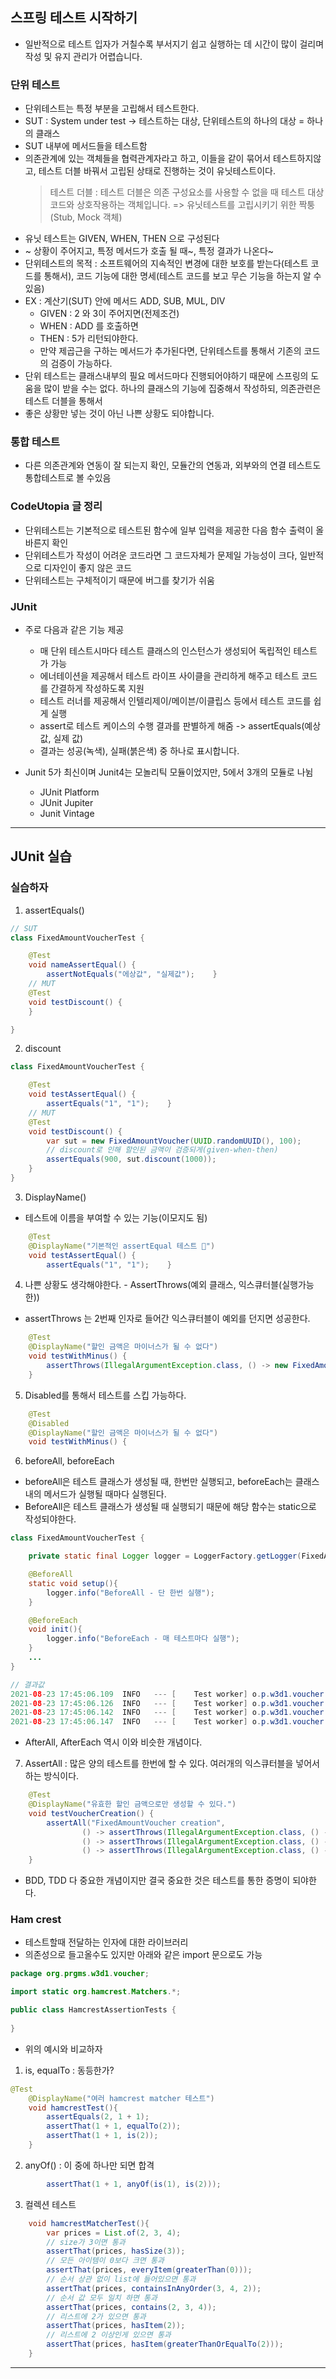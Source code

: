 ## 스프링 테스트 시작하기

- 일반적으로 테스트 입자가 거칠수록 부서지기 쉽고 실행하는 데 시간이 많이 걸리며 작성 및 유지 관리가 어렵습니다.

### 단위 테스트

- 단위테스트는 특정 부분을 고립해서 테스트한다.
- SUT : System under test -> 테스트하는 대상, 단위테스트의 하나의 대상 = 하나의 클래스
- SUT 내부에 메서드들을 테스트함
- 의존관계에 있는 객체들을 협력관계자라고 하고, 이들을 같이 묶어서 테스트하지않고, 테스트 더블 바꿔서 고립된 상태로 진행하는 것이 유닛테스트이다.
  > 테스트 더블 : 테스트 더블은 의존 구성요소를 사용할 수 없을 때 테스트 대상 코드와 상호작용하는 객체입니다. => 유닛테스트를 고립시키기 위한 짝퉁(Stub, Mock 객체)
- 유닛 테스트는 GIVEN, WHEN, THEN 으로 구성된다
- ~ 상황이 주어지고, 특정 메서드가 호출 될 때~, 특정 결과가 나온다~
- 단위테스트의 목적 : 소프트웨어의 지속적인 변경에 대한 보호를 받는다(테스트 코드를 통해서), 코드 기능에 대한 명세(테스트 코드를 보고 무슨 기능을 하는지 알 수 있음)
- EX : 계산기(SUT) 안에 메서드 ADD, SUB, MUL, DIV
  - GIVEN : 2 와 3이 주어지면(전제조건)
  - WHEN : ADD 를 호출하면
  - THEN : 5가 리턴되야한다.
  - 만약 제곱근을 구하는 메서드가 추가된다면, 단위테스트를 통해서 기존의 코드의 검증이 가능하다.
- 단위 테스트는 클래스내부의 필요 메서드마다 진행되어야하기 때문에 스프링의 도움을 많이 받을 수는 없다. 하나의 클래스의 기능에 집중해서 작성하되, 의존관련은 테스트 더블을 통해서
- 좋은 상황만 넣는 것이 아닌 나쁜 상황도 되야합니다.

### 통합 테스트

- 다른 의존관계와 연동이 잘 되는지 확인, 모듈간의 연동과, 외부와의 연결 테스트도 통합테스트로 볼 수있음

### CodeUtopia 글 정리

- 단위테스트는 기본적으로 테스트된 함수에 일부 입력을 제공한 다음 함수 출력이 올바른지 확인
- 단위테스트가 작성이 어려운 코드라면 그 코드자체가 문제일 가능성이 크다, 일반적으로 디자인이 좋지 않은 코드
- 단위테스트는 구체적이기 때문에 버그를 찾기가 쉬움

### JUnit

- 주로 다음과 같은 기능 제공

  - 매 단위 테스트시마다 테스트 클래스의 인스턴스가 생성되어 독립적인 테스트가 가능
  - 에너테이션을 제공해서 테스트 라이프 사이클을 관리하게 해주고 테스트 코드를 간결하게 작성하도록 지원
  - 테스트 러너를 제공해서 인텔리제이/메이븐/이클립스 등에서 테스트 코드를 쉽게 실행
  - assert로 테스트 케이스의 수행 결과를 판별하게 해줌 -> assertEquals(예상 값, 실제 값)
  - 결과는 성공(녹색), 실패(붉은색) 중 하나로 표시합니다.

- Junit 5가 최신이며 Junit4는 모놀리틱 모듈이었지만, 5에서 3개의 모듈로 나뉨
  - JUnit Platform
  - JUnit Jupiter
  - Junit Vintage

---

## JUnit 실습

### 실습하자

1. assertEquals()

```java
// SUT
class FixedAmountVoucherTest {

    @Test
    void nameAssertEqual() {
        assertNotEquals("에상값", "실제값");    }
    // MUT
    @Test
    void testDiscount() {
    }

}
```

2. discount

```java
class FixedAmountVoucherTest {

    @Test
    void testAssertEqual() {
        assertEquals("1", "1");    }
    // MUT
    @Test
    void testDiscount() {
        var sut = new FixedAmountVoucher(UUID.randomUUID(), 100);
        // discount로 인해 할인된 금액이 검증되게(given-when-then)
        assertEquals(900, sut.discount(1000));
    }
}
```

3. DisplayName()

- 테스트에 이름을 부여할 수 있는 기능(이모지도 됨)

```java
    @Test
    @DisplayName("기본적인 assertEqual 테스트 🧡")
    void testAssertEqual() {
        assertEquals("1", "1");    }
```

4. 나쁜 상황도 생각해야한다. - AssertThrows(예외 클래스, 익스큐터블(실행가능한))

- assertThrows 는 2번째 인자로 들어간 익스큐터블이 예외를 던지면 성공한다.

```java
    @Test
    @DisplayName("할인 금액은 마이너스가 될 수 없다")
    void testWithMinus() {
        assertThrows(IllegalArgumentException.class, () -> new FixedAmountVoucher(UUID.randomUUID(), -100));
    }
```

5. Disabled를 통해서 테스트를 스킵 가능하다.

```java
    @Test
    @Disabled
    @DisplayName("할인 금액은 마이너스가 될 수 없다")
    void testWithMinus() {
```
6. beforeAll, beforeEach
- beforeAll은 테스트 클래스가 생성될 때, 한번만 실행되고, beforeEach는 클래스내의 메서드가 실행될 때마다 실행된다.
- BeforeAll은 테스트 클래스가 생성될 때 실행되기 때문에 해당 함수는 static으로 작성되야한다.
```java
class FixedAmountVoucherTest {

    private static final Logger logger = LoggerFactory.getLogger(FixedAmountVoucherTest.class);

    @BeforeAll
    static void setup(){
        logger.info("BeforeAll - 단 한번 실행");
    }

    @BeforeEach
    void init(){
        logger.info("BeforeEach - 매 테스트마다 실행");
    }
    ...
}

// 결과값
2021-08-23 17:45:06.109  INFO   --- [    Test worker] o.p.w3d1.voucher.FixedAmountVoucherTest  : BeforeAll - run once
2021-08-23 17:45:06.126  INFO   --- [    Test worker] o.p.w3d1.voucher.FixedAmountVoucherTest  : BeforeEach - run before each test method
2021-08-23 17:45:06.142  INFO   --- [    Test worker] o.p.w3d1.voucher.FixedAmountVoucherTest  : BeforeEach - run before each test method
2021-08-23 17:45:06.147  INFO   --- [    Test worker] o.p.w3d1.voucher.FixedAmountVoucherTest  : BeforeEach - run before each test method
```
- AfterAll, AfterEach 역시 이와 비슷한 개념이다.
7. AssertAll : 많은 양의 테스트를 한번에 할 수 있다. 여러개의 익스큐터블을 넣어서 하는 방식이다.
```java
    @Test
    @DisplayName("유효한 할인 금액으로만 생성할 수 있다.")
    void testVoucherCreation() {
        assertAll("FixedAmountVoucher creation",
                () -> assertThrows(IllegalArgumentException.class, () -> new FixedAmountVoucher(UUID.randomUUID(), 0)),
                () -> assertThrows(IllegalArgumentException.class, () -> new FixedAmountVoucher(UUID.randomUUID(), -100)),
                () -> assertThrows(IllegalArgumentException.class, () -> new FixedAmountVoucher(UUID.randomUUID(), 100000)));
    }
```
- BDD, TDD 다 중요한 개념이지만 결국 중요한 것은 테스트를 통한 증명이 되야한다.

### Ham crest
- 테스트할때 전달하는 인자에 대한 라이브러리
- 의존성으로 들고올수도 있지만 아래와 같은 import 문으로도 가능
```java
package org.prgms.w3d1.voucher;

import static org.hamcrest.Matchers.*;

public class HamcrestAssertionTests {
    
}
```
- 위의 예시와 비교하자
1. is, equalTo : 동등한가?
```java
@Test
    @DisplayName("여러 hamcrest matcher 테스트")
    void hamcrestTest(){
        assertEquals(2, 1 + 1);
        assertThat(1 + 1, equalTo(2));
        assertThat(1 + 1, is(2));
    }
```

2. anyOf() : 이 중에 하나만 되면 합격
```java
        assertThat(1 + 1, anyOf(is(1), is(2)));
```

3. 컬렉션 테스트
```java
    void hamcrestMatcherTest(){
        var prices = List.of(2, 3, 4);
        // size가 3이면 통과
        assertThat(prices, hasSize(3));
        // 모든 아이템이 0보다 크면 통과
        assertThat(prices, everyItem(greaterThan(0)));
        // 순서 상관 없이 list에 들어있으면 통과
        assertThat(prices, containsInAnyOrder(3, 4, 2));
        // 순서 값 모두 일치 하면 통과
        assertThat(prices, contains(2, 3, 4));
        // 리스트에 2가 있으면 통과
        assertThat(prices, hasItem(2));
        // 리스트에 2 이상인게 있으면 통과
        assertThat(prices, hasItem(greaterThanOrEqualTo(2)));
    }
```
___
